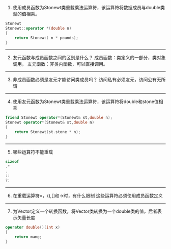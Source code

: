 1. 使用成员函数为Stonewt类重载乘法运算符，该运算符将数据成员与double类型的值相乘。
```cpp
Stonewt 
Stonewt::operator *(double n)
{
    return Stonewt( n * pounds);
}

```

---

2. 友元函数与成员函数之间的区别是什么？ 
成员函数：类定义的一部分，类对象调用，
友元函数：非类内函数，可以直接调用。

---

3. 非成员函数必须是友元才能访问类成员吗？
访问私有必须友元，访问公有无所谓

---

4. 使用友元函数为Stonewt类重载乘法运算符，该运算符将double和stone值相乘
```cpp
friend Stonewt operator*(Stonewt& st,double n);
Stonewt operator*(Stonewt& st,double n)
{
    return Stonewt(st.stone * n);
}
```

---

5. 哪些运算符不能重载
```cpp
sizeof  
.*
.
::
?:
```

---

6. 在重载运算符=，(),[]和->时，有什么限制
这些运算符必须使用成员函数定义

---

7. 为Vector定义一个转换函数，将Vector类转换为一个double类的值，后者表示矢量长度
```cpp
operator double()(int x)
{
    return mang;
}
```